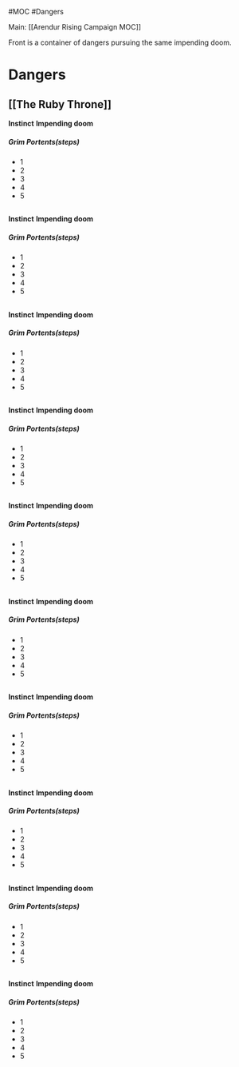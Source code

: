 #MOC #Dangers

Main: [[Arendur Rising Campaign MOC]]

Front is a container of dangers pursuing the same impending doom.
# Dangers
## [[The Ruby Throne]]
**Instinct** 
**Impending doom**
##### Grim Portents(steps)
- 1
- 2
- 3
- 4
- 5
## 
**Instinct**
**Impending doom**
##### Grim Portents(steps)
- 1
- 2
- 3
- 4
- 5
## 
**Instinct**
**Impending doom**
##### Grim Portents(steps)
- 1
- 2
- 3
- 4
- 5
## 
**Instinct**
**Impending doom**
##### Grim Portents(steps)
- 1
- 2
- 3
- 4
- 5
## 
**Instinct**
**Impending doom**
##### Grim Portents(steps)
- 1
- 2
- 3
- 4
- 5
## 
**Instinct**
**Impending doom**
##### Grim Portents(steps)
- 1
- 2
- 3
- 4
- 5
## 
**Instinct**
**Impending doom**
##### Grim Portents(steps)
- 1
- 2
- 3
- 4
- 5
## 
**Instinct**
**Impending doom**
##### Grim Portents(steps)
- 1
- 2
- 3
- 4
- 5
## 
**Instinct**
**Impending doom**
##### Grim Portents(steps)
- 1
- 2
- 3
- 4
- 5
## 
**Instinct**
**Impending doom**
##### Grim Portents(steps)
- 1
- 2
- 3
- 4
- 5
